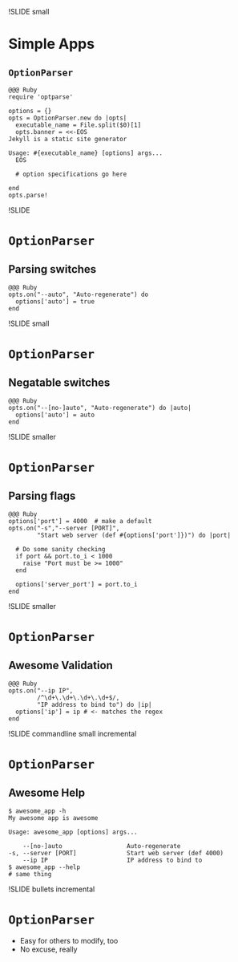 !SLIDE small
# Simple Apps
## `OptionParser`

    @@@ Ruby
    require 'optparse'

    options = {}
    opts = OptionParser.new do |opts|
      executable_name = File.split($0)[1]
      opts.banner = <<-EOS
    Jekyll is a static site generator

    Usage: #{executable_name} [options] args...
      EOS

      # option specifications go here

    end
    opts.parse!

!SLIDE 
# <code>OptionParser</code>
## Parsing switches

    @@@ Ruby
    opts.on("--auto", "Auto-regenerate") do
      options['auto'] = true
    end

!SLIDE small
# <code>OptionParser</code>
## Negatable switches

    @@@ Ruby
    opts.on("--[no-]auto", "Auto-regenerate") do |auto|
      options['auto'] = auto
    end

!SLIDE smaller
# <code>OptionParser</code>
## Parsing flags

    @@@ Ruby
    options['port'] = 4000  # make a default
    opts.on("-s","--server [PORT]", 
            "Start web server (def #{options['port']})") do |port|

      # Do some sanity checking
      if port && port.to_i < 1000
        raise "Port must be >= 1000" 
      end

      options['server_port'] = port.to_i
    end

!SLIDE smaller
# <code>OptionParser</code>
## Awesome Validation

    @@@ Ruby
    opts.on("--ip IP",
            /^\d+\.\d+\.\d+\.\d+$/,
            "IP address to bind to") do |ip|
      options['ip'] = ip # <- matches the regex
    end

!SLIDE commandline small incremental
# <code>OptionParser</code>
## Awesome Help
    $ awesome_app -h
    My awesome app is awesome

    Usage: awesome_app [options] args...

        --[no-]auto                  Auto-regenerate
    -s, --server [PORT]              Start web server (def 4000)
        --ip IP                      IP address to bind to
    $ awesome_app --help 
    # same thing

!SLIDE bullets incremental
# `OptionParser`
* Easy for others to modify, too
* No excuse, really
